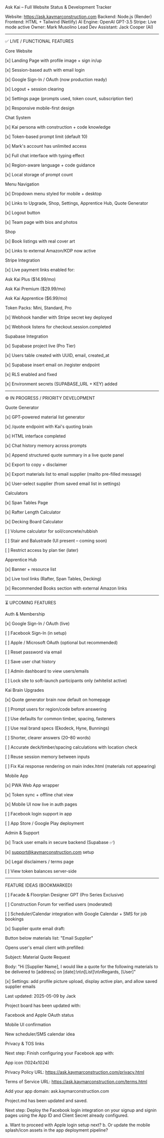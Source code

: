 Ask Kai – Full Website Status & Development Tracker

Website: https://ask.kaymarconstruction.com
Backend: Node.js (Render)
Frontend: HTML + Tailwind (Netlify)
AI Engine: OpenAI GPT-3.5
Stripe: Live mode active
Owner: Mark Musolino
Lead Dev Assistant: Jack Cooper (AI)


---

✅ LIVE / FUNCTIONAL FEATURES

Core Website

[x] Landing Page with profile image + sign in/up

[x] Session-based auth with email login

[x] Google Sign-In / OAuth (now production ready)

[x] Logout + session clearing

[x] Settings page (prompts used, token count, subscription tier)

[x] Responsive mobile-first design


Chat System

[x] Kai persona with construction + code knowledge

[x] Token-based prompt limit (default 10)

[x] Mark's account has unlimited access

[x] Full chat interface with typing effect

[x] Region-aware language + code guidance

[x] Local storage of prompt count


Menu Navigation

[x] Dropdown menu styled for mobile + desktop

[x] Links to Upgrade, Shop, Settings, Apprentice Hub, Quote Generator

[x] Logout button

[x] Team page with bios and photos


Shop

[x] Book listings with real cover art

[x] Links to external Amazon/KDP now active


Stripe Integration

[x] Live payment links enabled for:

Ask Kai Plus ($14.99/mo)

Ask Kai Premium ($29.99/mo)

Ask Kai Apprentice ($6.99/mo)

Token Packs: Mini, Standard, Pro


[x] Webhook handler with Stripe secret key deployed

[x] Webhook listens for checkout.session.completed


Supabase Integration

[x] Supabase project live (Pro Tier)

[x] Users table created with UUID, email, created_at

[x] Supabase insert email on /register endpoint

[x] RLS enabled and fixed

[x] Environment secrets (SUPABASE_URL + KEY) added



---

⚙️ IN PROGRESS / PRIORITY DEVELOPMENT

Quote Generator

[x] GPT-powered material list generator

[x] /quote endpoint with Kai's quoting brain

[x] HTML interface completed

[x] Chat history memory across prompts

[x] Append structured quote summary in a live quote panel

[x] Export to copy + disclaimer

[x] Export materials list to email supplier (mailto pre-filled message)

[x] User-select supplier (from saved email list in settings)


Calculators

[x] Span Tables Page

[x] Rafter Length Calculator

[x] Decking Board Calculator

[ ] Volume calculator for soil/concrete/rubbish

[ ] Stair and Balustrade (UI present – coming soon)

[ ] Restrict access by plan tier (later)


Apprentice Hub

[x] Banner + resource list

[x] Live tool links (Rafter, Span Tables, Decking)

[x] Recommended Books section with external Amazon links



---

⏳ UPCOMING FEATURES

Auth & Membership

[x] Google Sign-In / OAuth (live)

[ ] Facebook Sign-In (in setup)

[ ] Apple / Microsoft OAuth (optional but recommended)

[ ] Reset password via email

[ ] Save user chat history

[ ] Admin dashboard to view users/emails

[ ] Lock site to soft-launch participants only (whitelist active)


Kai Brain Upgrades

[x] Quote generator brain now default on homepage

[ ] Prompt users for region/code before answering

[ ] Use defaults for common timber, spacing, fasteners

[ ] Use real brand specs (Ekodeck, Hyne, Bunnings)

[ ] Shorter, clearer answers (20–80 words)

[ ] Accurate deck/timber/spacing calculations with location check

[ ] Reuse session memory between inputs

[ ] Fix Kai response rendering on main index.html (materials not appearing)


Mobile App

[x] PWA Web App wrapper

[x] Token sync + offline chat view

[x] Mobile UI now live in auth pages

[ ] Facebook login support in app

[ ] App Store / Google Play deployment


Admin & Support

[x] Track user emails in secure backend (Supabase ✅)

[x] support@kaymarconstruction.com setup

[x] Legal disclaimers / terms page

[ ] View token balances server-side



---

FEATURE IDEAS (BOOKMARKED)

[ ] Facade & Floorplan Designer GPT (Pro Series Exclusive)

[ ] Construction Forum for verified users (moderated)

[ ] Scheduler/Calendar integration with Google Calendar + SMS for job bookings

[x] Supplier quote email draft:

Button below materials list: "Email Supplier"

Opens user's email client with prefilled:

Subject: Material Quote Request

Body: "Hi [Supplier Name], I would like a quote for the following materials to be delivered to [address] on [date]:\n\n[List]\n\nRegards, [User]"



[x] Settings: add profile picture upload, display active plan, and allow saved supplier emails


Last updated: 2025-05-09 by Jack

Project board has been updated with:

Facebook and Apple OAuth status

Mobile UI confirmation

New scheduler/SMS calendar idea

Privacy & TOS links


Next step: Finish configuring your Facebook app with:

App icon (1024x1024)

Privacy Policy URL: https://ask.kaymarconstruction.com/privacy.html

Terms of Service URL: https://ask.kaymarconstruction.com/terms.html

Add your app domain: ask.kaymarconstruction.com




Project.md has been updated and saved.

Next step: Deploy the Facebook login integration on your signup and signin pages using the App ID and Client Secret already configured.

a. Want to proceed with Apple login setup next?
b. Or update the mobile splash/icon assets in the app deployment pipeline?

